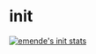 # init
[![emende's init stats](https://badge42.herokuapp.com/api/project/emende/init)](https://github.com/JaeSeoKim/badge42)
